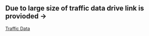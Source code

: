 ## Due to large size of traffic data drive link is provioded ->
[Traffic Data](https://drive.google.com/file/d/1Uwdd8gsd1AcCzUVZedW1rMUC64w8Y3Vd/view?usp=sharing)
